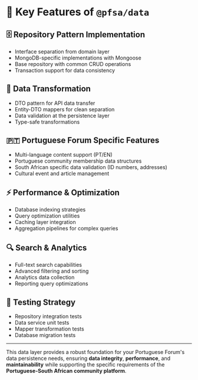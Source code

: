 # 🎯 Key Features of `@pfsa/data`

## 🗄️ Repository Pattern Implementation
- Interface separation from domain layer  
- MongoDB-specific implementations with Mongoose  
- Base repository with common CRUD operations  
- Transaction support for data consistency  

## 🔄 Data Transformation
- DTO pattern for API data transfer  
- Entity-DTO mappers for clean separation  
- Data validation at the persistence layer  
- Type-safe transformations  

## 🇵🇹 Portuguese Forum Specific Features
- Multi-language content support (PT/EN)  
- Portuguese community membership data structures  
- South African specific data validation (ID numbers, addresses)  
- Cultural event and article management  

## ⚡ Performance & Optimization
- Database indexing strategies  
- Query optimization utilities  
- Caching layer integration  
- Aggregation pipelines for complex queries  

## 🔍 Search & Analytics
- Full-text search capabilities  
- Advanced filtering and sorting  
- Analytics data collection  
- Reporting query optimizations  

## 🧪 Testing Strategy
- Repository integration tests  
- Data service unit tests  
- Mapper transformation tests  
- Database migration tests  

---

This data layer provides a robust foundation for your Portuguese Forum's data persistence needs, ensuring **data integrity**, **performance**, and **maintainability** while supporting the specific requirements of the **Portuguese-South African community platform**.
